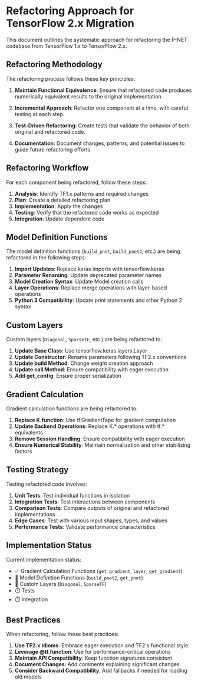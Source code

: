 # Refactoring Approach for TensorFlow 2.x Migration

This document outlines the systematic approach for refactoring the P-NET codebase from TensorFlow 1.x to TensorFlow 2.x.

## Refactoring Methodology

The refactoring process follows these key principles:

1. **Maintain Functional Equivalence**: Ensure that refactored code produces numerically equivalent results to the original implementation.

2. **Incremental Approach**: Refactor one component at a time, with careful testing at each step.

3. **Test-Driven Refactoring**: Create tests that validate the behavior of both original and refactored code.

4. **Documentation**: Document changes, patterns, and potential issues to guide future refactoring efforts.

## Refactoring Workflow

For each component being refactored, follow these steps:

1. **Analysis**: Identify TF1.x patterns and required changes
2. **Plan**: Create a detailed refactoring plan
3. **Implementation**: Apply the changes
4. **Testing**: Verify that the refactored code works as expected
5. **Integration**: Update dependent code

## Model Definition Functions

The model definition functions (`build_pnet`, `build_pnet2`, etc.) are being refactored in the following steps:

1. **Import Updates**: Replace keras imports with tensorflow.keras
2. **Parameter Renaming**: Update deprecated parameter names
3. **Model Creation Syntax**: Update Model creation calls
4. **Layer Operations**: Replace merge operations with layer-based operations
5. **Python 3 Compatibility**: Update print statements and other Python 2 syntax

## Custom Layers

Custom layers (`Diagonal`, `SparseTF`, etc.) are being refactored to:

1. **Update Base Class**: Use tensorflow.keras.layers.Layer
2. **Update Constructor**: Rename parameters following TF2.x conventions
3. **Update build Method**: Change weight creation approach
4. **Update call Method**: Ensure compatibility with eager execution
5. **Add get_config**: Ensure proper serialization

## Gradient Calculation

Gradient calculation functions are being refactored to:

1. **Replace K.function**: Use tf.GradientTape for gradient computation
2. **Update Backend Operations**: Replace K.* operations with tf.* equivalents
3. **Remove Session Handling**: Ensure compatibility with eager execution
4. **Ensure Numerical Stability**: Maintain normalization and other stabilizing factors

## Testing Strategy

Testing refactored code involves:

1. **Unit Tests**: Test individual functions in isolation
2. **Integration Tests**: Test interactions between components
3. **Comparison Tests**: Compare outputs of original and refactored implementations
4. **Edge Cases**: Test with various input shapes, types, and values
5. **Performance Tests**: Validate performance characteristics

## Implementation Status

Current implementation status:

- ✅ Gradient Calculation Functions (`get_gradient_layer`, `get_gradient`)
- 🔄 Model Definition Functions (`build_pnet2`, `get_pnet`)
- 🔄 Custom Layers (`Diagonal`, `SparseTF`)
- ⏱️ Tests
- ⏱️ Integration

## Best Practices

When refactoring, follow these best practices:

1. **Use TF2.x Idioms**: Embrace eager execution and TF2's functional style
2. **Leverage @tf.function**: Use for performance-critical operations
3. **Maintain API Compatibility**: Keep function signatures consistent
4. **Document Changes**: Add comments explaining significant changes
5. **Consider Backward Compatibility**: Add fallbacks if needed for loading old models